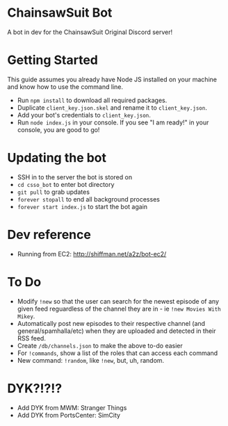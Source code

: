 # ChainsawSuit Bot

A bot in dev for the ChainsawSuit Original Discord server!

# Getting Started

This guide assumes you already have Node JS installed on your machine and know how to use the command line.

- Run `npm install` to download all required packages.
- Duplicate `client_key.json.skel` and rename it to `client_key.json`.
- Add your bot's credentials to  `client_key.json`.
- Run `node index.js` in your console. If you see "I am ready!" in your console, you are good to go!

# Updating the bot

- SSH in to the server the bot is stored on
- `cd csso_bot` to enter bot directory
- `git pull` to grab updates
- `forever stopall` to end all background processes
- `forever start index.js` to start the bot again

# Dev reference

- Running from EC2: http://shiffman.net/a2z/bot-ec2/

# To Do

- Modify `!new` so that the user can search for the newest episode of any given feed reguardless of the channel they are in - ie `!new Movies With Mikey`.
- Automatically post new episodes to their respective channel (and general/spamhalla/etc) when they are uploaded and detected in their RSS feed.
- Create `/db/channels.json` to make the above to-do easier
- For `!commands`, show a list of the roles that can access each command
- New command: `!random`, like `!new`, but, uh, random.

# DYK?!?!?
- Add DYK from MWM: Stranger Things
- Add DYK from PortsCenter: SimCity
